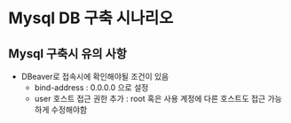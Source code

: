 # Mysql DB 구축 시나리오

## Mysql 구축시 유의 사항
- DBeaver로 접속시에 확인해야될 조건이 있음
  - bind-address : 0.0.0.0 으로 설정
  - user 호스트 접근 권한 추가 : root 혹은 사용 계정에 다른 호스트도 접근 가능하게 수정해야함
